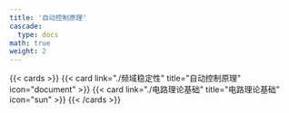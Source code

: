 ```yaml
---
title: '自动控制原理'
cascade:
  type: docs
math: true
weight: 2
---
```


{{< cards >}}
  {{< card link="./频域稳定性" title="自动控制原理" icon="document" >}}
  {{< card link="./电路理论基础" title="电路理论基础" icon="sun" >}}
{{< /cards >}}

